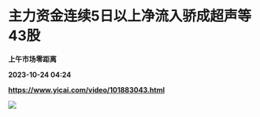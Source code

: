 # 主力资金连续5日以上净流入骄成超声等43股
**上午市场零距离**

**2023-10-24 04:24**

**https://www.yicai.com/video/101883043.html**

![](http://imgcdn.yicai.com/vms-new/2023/10/db5fb19c-40f6-4d0d-8156-5644e5fd7b84_zf0F.jpg)